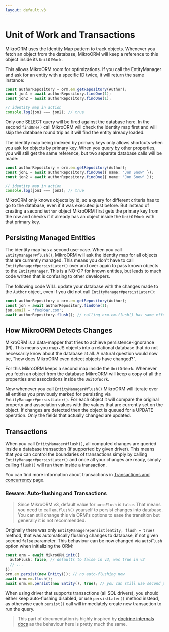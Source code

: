 ```yaml
---
layout: default.v3
---
```


# Unit of Work and Transactions

MikroORM uses the Identity Map pattern to track objects. Whenever you fetch an object from 
the database, MikroORM will keep a reference to this object inside its `UnitOfWork`. 

This allows MikroORM room for optimizations. If you call the EntityManager and ask for an 
entity with a specific ID twice, it will return the same instance:

```typescript
const authorRepository = orm.em.getRepository(Author);
const jon1 = await authorRepository.findOne(1);
const jon2 = await authorRepository.findOne(1);

// identity map in action
console.log(jon1 === jon2); // true
```

Only one SELECT query will be fired against the database here. In the second `findOne()` 
call MikroORM will check the identity map first and will skip the database round trip as
it will find the entity already loaded.

The identity map being indexed by primary keys only allows shortcuts when you ask for objects 
by primary key. When you query by other properties, you will still get the same reference, 
but two separate database calls will be made:

```typescript
const authorRepository = orm.em.getRepository(Author);
const jon1 = await authorRepository.findOne({ name: 'Jon Snow' });
const jon2 = await authorRepository.findOne({ name: 'Jon Snow' });

// identity map in action
console.log(jon1 === jon2); // true
```

MikroORM only knows objects by id, so a query for different criteria has to go to the database, 
even if it was executed just before. But instead of creating a second `Author` object MikroORM 
first gets the primary key from the row and checks if it already has an object inside the 
`UnitOfWork` with that primary key. 

## Persisting Managed Entities

The identity map has a second use-case. When you call `EntityManager#flush()`, MikroORM will 
ask the identity map for all objects that are currently managed. This means you don't have to 
call `EntityManager#persistLater()` over and over again to pass known objects to the 
`EntityManager`. This is a NO-OP for known entities, but leads to much code written that is 
confusing to other developers.

The following code WILL update your database with the changes made to the `Author` object, 
even if you did not call `EntityManager#persistLater()`:

```typescript
const authorRepository = orm.em.getRepository(Author);
const jon = await authorRepository.findOne(1);
jon.email = 'foo@bar.com';
await authorRepository.flush(); // calling orm.em.flush() has same effect
```

## How MikroORM Detects Changes

MikroORM is a data-mapper that tries to achieve persistence-ignorance (PI). This means you 
map JS objects into a relational database that do not necessarily know about the database at 
all. A natural question would now be, "how does MikroORM even detect objects have changed?".

For this MikroORM keeps a second map inside the `UnitOfWork`. Whenever you fetch an object 
from the database MikroORM will keep a copy of all the properties and associations inside 
the `UnitOfWork`. 

Now whenever you call `EntityManager#flush()` MikroORM will iterate over all entities you 
previously marked for persisting via `EntityManager#persistLater()`. For each object it will
compare the original property and association values with the values that are currently set 
on the object. If changes are detected then the object is queued for a UPDATE operation. 
Only the fields that actually changed are updated.

## Transactions

When you call `EntityManager#flush()`, all computed changes are queried inside a database
transaction (if supported by given driver). This means that you can control the boundaries 
of transactions simply by calling `EntityManager#persistLater()` and once all your changes 
are ready, simply calling `flush()` will run them inside a transaction. 

You can find more information about transactions in [Transactions and concurrency](transactions.md) 
page.

### Beware: Auto-flushing and Transactions

> Since MikroORM v3, default value for `autoFlush` is `false`. That means you need to call 
> `em.flush()` yourself to persist changes into database. You can still change this via ORM's
> options to ease the transition but generally it is not recommended. 

Originally there was only `EntityManager#persist(entity, flush = true)` method, that was
automatically flushing changes to database, if not given second `false` parameter. This 
behaviour can be now changed via `autoFlush` option when initializing the ORM:

```typescript
const orm = await MikroORM.init({
  autoFlush: false, // defaults to false in v3, was true in v2
  // ...
});
orm.em.persist(new Entity()); // no auto-flushing now
await orm.em.flush();
await orm.em.persist(new Entity(), true); // you can still use second parameter to auto-flush
```

When using driver that supports transactions (all SQL drivers), you should either keep auto-flushing 
disabled, or use `persistLater()` method instead, as otherwise each `persist()` call will immediately 
create new transaction to run the query.

> This part of documentation is highly inspired by [doctrine internals docs](https://www.doctrine-project.org/projects/doctrine-orm/en/2.6/reference/unitofwork.html)
> as the behaviour here is pretty much the same.
